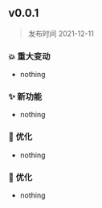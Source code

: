 ## **v0.0.1**

> 发布时间 2021-12-11

### 💥️ 重大变动

- nothing

### ✨ 新功能

- nothing

### 🎨 优化

- nothing

### 🐛 优化

- nothing
